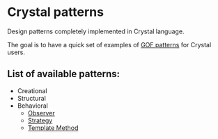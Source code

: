 # Crystal patterns

Design patterns completely implemented in Crystal language.

The goal is to have a quick set of examples of [GOF patterns](http://www.blackwasp.co.uk/gofpatterns.aspx) for Crystal users.

## List of available patterns:

 * Creational
 * Structural
 * Behavioral
   - [Observer](observer.cr)
   - [Strategy](strategy.cr)
   - [Template Method](template.cr)
